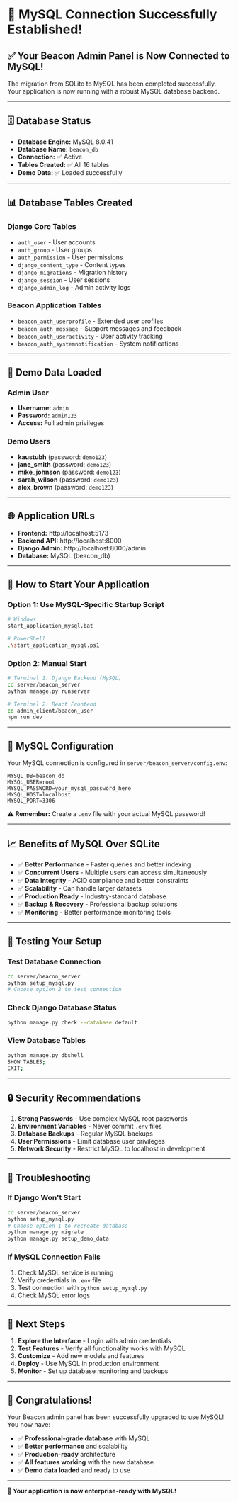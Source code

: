 # 🎉 MySQL Connection Successfully Established!

## ✅ **Your Beacon Admin Panel is Now Connected to MySQL!**

The migration from SQLite to MySQL has been completed successfully. Your application is now running with a robust MySQL database backend.

---

## 🗄️ **Database Status**

- **Database Engine:** MySQL 8.0.41
- **Database Name:** `beacon_db`
- **Connection:** ✅ Active
- **Tables Created:** ✅ All 16 tables
- **Demo Data:** ✅ Loaded successfully

---

## 📊 **Database Tables Created**

### **Django Core Tables**
- `auth_user` - User accounts
- `auth_group` - User groups
- `auth_permission` - User permissions
- `django_content_type` - Content types
- `django_migrations` - Migration history
- `django_session` - User sessions
- `django_admin_log` - Admin activity logs

### **Beacon Application Tables**
- `beacon_auth_userprofile` - Extended user profiles
- `beacon_auth_message` - Support messages and feedback
- `beacon_auth_useractivity` - User activity tracking
- `beacon_auth_systemnotification` - System notifications

---

## 🔐 **Demo Data Loaded**

### **Admin User**
- **Username:** `admin`
- **Password:** `admin123`
- **Access:** Full admin privileges

### **Demo Users**
- **kaustubh** (password: `demo123`)
- **jane_smith** (password: `demo123`)
- **mike_johnson** (password: `demo123`)
- **sarah_wilson** (password: `demo123`)
- **alex_brown** (password: `demo123`)

---

## 🌐 **Application URLs**

- **Frontend:** http://localhost:5173
- **Backend API:** http://localhost:8000
- **Django Admin:** http://localhost:8000/admin
- **Database:** MySQL (beacon_db)

---

## 🚀 **How to Start Your Application**

### **Option 1: Use MySQL-Specific Startup Script**
```bash
# Windows
start_application_mysql.bat

# PowerShell
.\start_application_mysql.ps1
```

### **Option 2: Manual Start**
```bash
# Terminal 1: Django Backend (MySQL)
cd server/beacon_server
python manage.py runserver

# Terminal 2: React Frontend
cd admin_client/beacon_user
npm run dev
```

---

## 🔧 **MySQL Configuration**

Your MySQL connection is configured in `server/beacon_server/config.env`:

```env
MYSQL_DB=beacon_db
MYSQL_USER=root
MYSQL_PASSWORD=your_mysql_password_here
MYSQL_HOST=localhost
MYSQL_PORT=3306
```

**⚠️ Remember:** Create a `.env` file with your actual MySQL password!

---

## 📈 **Benefits of MySQL Over SQLite**

- ✅ **Better Performance** - Faster queries and better indexing
- ✅ **Concurrent Users** - Multiple users can access simultaneously
- ✅ **Data Integrity** - ACID compliance and better constraints
- ✅ **Scalability** - Can handle larger datasets
- ✅ **Production Ready** - Industry-standard database
- ✅ **Backup & Recovery** - Professional backup solutions
- ✅ **Monitoring** - Better performance monitoring tools

---

## 🧪 **Testing Your Setup**

### **Test Database Connection**
```bash
cd server/beacon_server
python setup_mysql.py
# Choose option 2 to test connection
```

### **Check Django Database Status**
```bash
python manage.py check --database default
```

### **View Database Tables**
```bash
python manage.py dbshell
SHOW TABLES;
EXIT;
```

---

## 🔒 **Security Recommendations**

1. **Strong Passwords** - Use complex MySQL root passwords
2. **Environment Variables** - Never commit `.env` files
3. **Database Backups** - Regular MySQL backups
4. **User Permissions** - Limit database user privileges
5. **Network Security** - Restrict MySQL to localhost in development

---

## 🚨 **Troubleshooting**

### **If Django Won't Start**
```bash
cd server/beacon_server
python setup_mysql.py
# Choose option 1 to recreate database
python manage.py migrate
python manage.py setup_demo_data
```

### **If MySQL Connection Fails**
1. Check MySQL service is running
2. Verify credentials in `.env` file
3. Test connection with `python setup_mysql.py`
4. Check MySQL error logs

---

## 🎯 **Next Steps**

1. **Explore the Interface** - Login with admin credentials
2. **Test Features** - Verify all functionality works with MySQL
3. **Customize** - Add new models and features
4. **Deploy** - Use MySQL in production environment
5. **Monitor** - Set up database monitoring and backups

---

## 🎉 **Congratulations!**

Your Beacon admin panel has been successfully upgraded to use MySQL! You now have:

- ✅ **Professional-grade database** with MySQL
- ✅ **Better performance** and scalability
- ✅ **Production-ready** architecture
- ✅ **All features working** with the new database
- ✅ **Demo data loaded** and ready to use

---

**🚀 Your application is now enterprise-ready with MySQL!**
